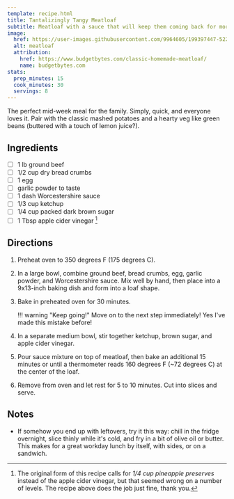 ```yaml
---
template: recipe.html
title: Tantalizingly Tangy Meatloaf
subtitle: Meatloaf with a sauce that will keep them coming back for more.
image:
  href: https://user-images.githubusercontent.com/9964605/199397447-52232bb2-adb5-48ab-a757-1b61f12a0575.png
  alt: meatloaf
  attribution:
    href: https://www.budgetbytes.com/classic-homemade-meatloaf/
    name: budgetbytes.com
stats:
  prep_minutes: 15
  cook_minutes: 30
  servings: 8
---
```


The perfect mid-week meal for the family. Simply, quick, and everyone loves it. Pair with the classic mashed potatoes and a hearty veg like green beans (buttered with a touch of lemon juice?).

## Ingredients
<div class="recipe-ingredients" markdown>

- [ ] 1 lb ground beef
- [ ] 1/2 cup dry bread crumbs
- [ ] 1 egg
- [ ] garlic powder to taste
- [ ] 1 dash Worcestershire sauce
- [ ] 1/3 cup ketchup
- [ ] 1/4 cup packed dark brown sugar
- [ ] 1 Tbsp apple cider vinegar [^1]

[^1]: The original form of this recipe calls for *1/4 cup pineapple preserves* instead of the apple cider vinegar, but that seemed wrong on a number of levels. The recipe above does the job just fine, thank you.

</div>

## Directions
<div class="recipe-directions" markdown>

1. Preheat oven to 350 degrees F (175 degrees C).
2. In a large bowl, combine ground beef, bread crumbs, egg, garlic powder, and Worcestershire sauce. Mix well by hand, then place into a 9x13-inch baking dish and form into a loaf shape.
3. Bake in preheated oven for 30 minutes.

    !!! warning "Keep going!"
        Move on to the next step immediately! Yes I've made this mistake before!

4. In a separate medium bowl, stir together ketchup, brown sugar, and apple cider vinegar.
5. Pour sauce mixture on top of meatloaf, then bake an additional 15 minutes or until a thermometer reads 160 degrees F (~72 degrees C) at the center of the loaf.
6. Remove from oven and let rest for 5 to 10 minutes. Cut into slices and serve.

</div>

## Notes

- If somehow you end up with leftovers, try it this way: chill in the fridge overnight, slice thinly while it's cold, and fry in a bit of olive oil or butter. This makes for a great workday lunch by itself, with sides, or on a sandwich.
